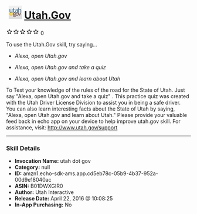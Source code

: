 # &nbsp;<img src="skill_icon" alt="Utah.Gov icon" width="36"> [Utah.Gov](http://alexa.amazon.com/#skills/amzn1.echo-sdk-ams.app.cd5eb78c-05b9-4b37-952a-00d9e18040ac)
![0 stars](../../images/ic_star_border_black_18dp_1x.png)![0 stars](../../images/ic_star_border_black_18dp_1x.png)![0 stars](../../images/ic_star_border_black_18dp_1x.png)![0 stars](../../images/ic_star_border_black_18dp_1x.png)![0 stars](../../images/ic_star_border_black_18dp_1x.png) 0

To use the Utah.Gov skill, try saying...

* *Alexa, open Utah.gov*

* *Alexa, open Utah.gov and take a quiz*

* *Alexa, open Utah.gov and learn about Utah*

To Test your knowledge of the rules of the road for the State of Utah. Just say "Alexa, open Utah.gov and take a quiz" . This practice quiz was created with the Utah Driver License Division to assist you in being a safe driver.
You can also learn interesting facts about the State of Utah by saying, "Alexa, open Utah.gov and learn about Utah."
Please provide your valuable feed back in echo app on your device to help improve utah.gov skill.
For assistance, visit: http://www.utah.gov/support

***

### Skill Details

* **Invocation Name:** utah dot gov
* **Category:** null
* **ID:** amzn1.echo-sdk-ams.app.cd5eb78c-05b9-4b37-952a-00d9e18040ac
* **ASIN:** B01DWXGIR0
* **Author:** Utah Interactive
* **Release Date:** April 22, 2016 @ 10:08:25
* **In-App Purchasing:** No

